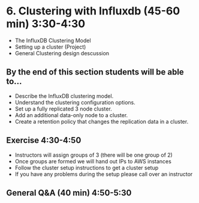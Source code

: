 # 6. Clustering with Influxdb (45-60 min) 3:30-4:30
* The InfluxDB Clustering Model
* Setting up a cluster (Project)
* General Clustering design descussion

## By the end of this section students will be able to...
* Describe the InfluxDB clustering model.
* Understand the clustering configuration options.
* Set up a fully replicated 3 node cluster.
* Add an additional data-only node to a cluster.
* Create a retention policy that changes the replication data in a cluster.

## Exercise 4:30-4:50

* Instructors will assign groups of 3 (there will be one group of 2)
* Once groups are formed we will hand out IPs to AWS instances
* Follow the cluster setup instructions to get a cluster setup
* If you have any problems during the setup please call over an instructor

## General Q&A (40 min) 4:50-5:30

